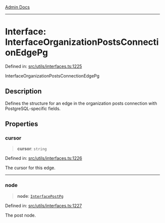 [Admin Docs](/)

***

# Interface: InterfaceOrganizationPostsConnectionEdgePg

Defined in: [src/utils/interfaces.ts:1225](https://github.com/PalisadoesFoundation/talawa-admin/blob/main/src/utils/interfaces.ts#L1225)

InterfaceOrganizationPostsConnectionEdgePg

## Description

Defines the structure for an edge in the organization posts connection with PostgreSQL-specific fields.

## Properties

### cursor

> **cursor**: `string`

Defined in: [src/utils/interfaces.ts:1226](https://github.com/PalisadoesFoundation/talawa-admin/blob/main/src/utils/interfaces.ts#L1226)

The cursor for this edge.

***

### node

> **node**: [`InterfacePostPg`](InterfacePostPg.md)

Defined in: [src/utils/interfaces.ts:1227](https://github.com/PalisadoesFoundation/talawa-admin/blob/main/src/utils/interfaces.ts#L1227)

The post node.
